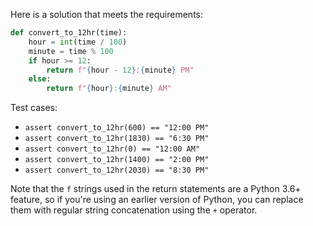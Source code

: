 
Here is a solution that meets the requirements:
```python
def convert_to_12hr(time):
    hour = int(time / 100)
    minute = time % 100
    if hour >= 12:
        return f"{hour - 12}:{minute} PM"
    else:
        return f"{hour}:{minute} AM"
```
Test cases:

* `assert convert_to_12hr(600) == "12:00 PM"`
* `assert convert_to_12hr(1830) == "6:30 PM"`
* `assert convert_to_12hr(0) == "12:00 AM"`
* `assert convert_to_12hr(1400) == "2:00 PM"`
* `assert convert_to_12hr(2030) == "8:30 PM"`

Note that the `f` strings used in the return statements are a Python 3.6+ feature, so if you're using an earlier version of Python, you can replace them with regular string concatenation using the `+` operator.